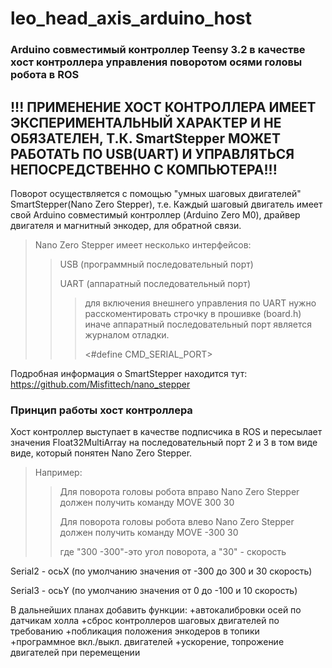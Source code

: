 # leo_head_axis_arduino_host
### Arduino совместимый контроллер Teensy 3.2 в качестве хост контроллера управления поворотом осями головы робота в ROS ###

## !!! ПРИМЕНЕНИЕ ХОСТ КОНТРОЛЛЕРА ИМЕЕТ ЭКСПЕРИМЕНТАЛЬНЫЙ ХАРАКТЕР И НЕ ОБЯЗАТЕЛЕН, Т.К. SmartStepper МОЖЕТ РАБОТАТЬ ПО USB(UART) И УПРАВЛЯТЬСЯ НЕПОСРЕДСТВЕННО С КОМПЬЮТЕРА!!! ##
 
 Поворот осуществляется с помощью "умных шаговых двигателей" SmartStepper(Nano Zero Stepper), т.е. Каждый шаговый двигатель имеет свой Arduino совместимый контроллер (Arduino Zero M0), драйвер двигателя и магнитный энкодер, для обратной связи.
 > Nano Zero Stepper имеет несколько интерфейсов:
 >> USB (программный последовательный порт)
 >>
 >> UART (аппаратный последовательный порт)
 >>> для включения внешнего управления по UART нужно расскоментировать строчку в прошивке (board.h) иначе аппаратный последовательный порт является журналом отладки.
 >>>
 >>> <#define CMD_SERIAL_PORT>
 
 Подробная информация о SmartStepper находится тут: https://github.com/Misfittech/nano_stepper
 
 ### Принцип работы хост контроллера ###
Хост контроллер выступает в качестве подписчика в ROS и пересылает значения Float32MultiArray на последовательный порт 2 и 3 в том виде виде, который понятен Nano Zero Stepper. 
> Например:
>> Для поворота головы робота вправо Nano Zero Stepper должен получить команду MOVE 300 30
>>
>> Для поворота головы робота влево Nano Zero Stepper должен получить команду MOVE -300 30
>>
>> где "300 -300"-это угол поворота, а "30" - скорость

Serial2 - осьX (по умолчанию значения от -300 до 300 и 30 скорость)

Serial3 - осьY (по умолчанию значения от 0 до -100 и 10 скорость)

В дальнейших планах добавить функции:
+автокалибровки осей по датчикам холла
+сброс контроллеров шаговых двигателей по требованию
+побликация положения энкодеров в топики
+программное вкл./выкл. двигателей 
+ускорение, топрожение двигателей при перемещении

 
 
 
 
 
 
 

 

